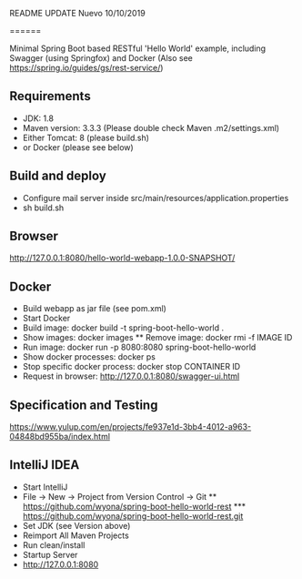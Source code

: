 README UPDATE Nuevo 10/10/2019    
 
======

Minimal Spring Boot based RESTful 'Hello World' example, including Swagger (using Springfox) and Docker
(Also see https://spring.io/guides/gs/rest-service/)

Requirements
------------

* JDK: 1.8
* Maven version: 3.3.3 (Please double check Maven .m2/settings.xml)
* Either Tomcat: 8 (please build.sh)
* or Docker (please see below)

Build and deploy
----------------

* Configure mail server inside src/main/resources/application.properties
* sh build.sh

Browser
-------

http://127.0.0.1:8080/hello-world-webapp-1.0.0-SNAPSHOT/

Docker
------

* Build webapp as jar file (see pom.xml)
* Start Docker
* Build image: docker build -t spring-boot-hello-world .
* Show images: docker images
** Remove image: docker rmi -f IMAGE ID
* Run image: docker run -p 8080:8080 spring-boot-hello-world
* Show docker processes: docker ps
* Stop specific docker process: docker stop CONTAINER ID
* Request in browser: http://127.0.0.1:8080/swagger-ui.html

Specification and Testing
-------------------------

https://www.yulup.com/en/projects/fe937e1d-3bb4-4012-a963-04848bd955ba/index.html

IntelliJ IDEA
-------------
* Start IntelliJ
* File -> New -> Project from Version Control -> Git
** https://github.com/wyona/spring-boot-hello-world-rest
*** https://github.com/wyona/spring-boot-hello-world-rest.git
* Set JDK (see Version above)
* Reimport All Maven Projects
* Run clean/install
* Startup Server
* http://127.0.0.1:8080
